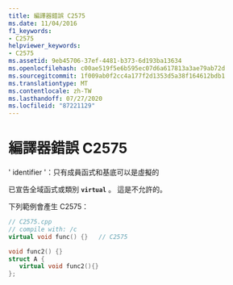 ```yaml
---
title: 編譯器錯誤 C2575
ms.date: 11/04/2016
f1_keywords:
- C2575
helpviewer_keywords:
- C2575
ms.assetid: 9eb45706-37ef-4481-b373-6d193ba13634
ms.openlocfilehash: c00ae519f5e6b595ec07d6a617813a3ae79ab72d
ms.sourcegitcommit: 1f009ab0f2cc4a177f2d1353d5a38f164612bdb1
ms.translationtype: MT
ms.contentlocale: zh-TW
ms.lasthandoff: 07/27/2020
ms.locfileid: "87221129"
---
```

# <a name="compiler-error-c2575"></a>編譯器錯誤 C2575

' identifier '：只有成員函式和基底可以是虛擬的

已宣告全域函式或類別 **`virtual`** 。 這是不允許的。

下列範例會產生 C2575：

```cpp
// C2575.cpp
// compile with: /c
virtual void func() {}   // C2575

void func2() {}
struct A {
   virtual void func2(){}
};
```
